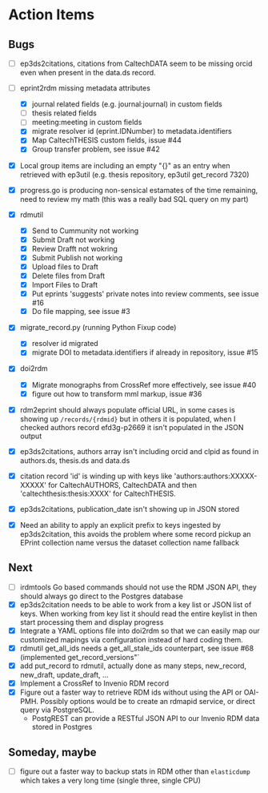 
Action Items
============

Bugs
----

- [ ] ep3ds2citations, citations from CaltechDATA seem to be missing orcid even when present in the data.ds record.
- [ ] eprint2rdm missing metadata attributes
	- [x] journal related fields (e.g. journal:journal) in custom fields
	- [ ] thesis related fields
	- [ ] meeting:meeting in custom fields
	- [x] migrate resolver id (eprint.IDNumber) to metadata.identifiers
	- [x] Map CaltechTHESIS custom fields, issue #44
	- [x] Group transfer problem, see issue #42
- [x] Local group items are including an empty "{}" as an entry when retrieved with ep3util (e.g. thesis repository, ep3util get_record 7320)
- [x] progress.go is producing non-sensical estamates of the time remaining, need to review my math (this was a really bad SQL query on my part)
- [x] rdmutil
	- [x] Send to Cummunity not working
	- [x] Submit Draft not working
    - [x] Review Drafft not wokring
	- [x] Submit Publish not working
	- [x] Upload files to Draft
	- [x] Delete files from Draft
	- [x] Import Files to Draft
	- [x] Put eprints 'suggests' private notes into review comments, see issue #16
	- [x] Do file mapping, see issue #3 
- [x] migrate_record.py (running Python Fixup code)
	- [x] resolver id migrated
	- [x] migrate DOI to metadata.identifiers if already in repository, issue #15
- [x] doi2rdm
	- [x] Migrate monographs from CrossRef more effectively, see issue #40
	- [x] figure out how to transform mml markup, issue #36
- [x] rdm2eprint should always populate official URL, in some cases is showing up `/records/{rdmid}` but in others it is populated, when I checked authors record efd3g-p2669 it isn't populated in the JSON output
- [x] ep3ds2citations, authors array isn't including orcid and clpid as found in authors.ds, thesis.ds and data.ds
- [x] citation record 'id' is winding up with keys like 'authors:authors:XXXXX-XXXXX' for CaltechAUTHORS, CaltechDATA and then 'caltechthesis:thesis:XXXX' for CaltechTHESIS.
- [x] ep3ds2citations, publication_date isn't showing up in JSON stored
- [x] Need an ability to apply an explicit prefix to keys ingested by ep3ds2citation, this avoids the problem where some record pickup an EPrint collection name versus the dataset collection name fallback


Next
----

- [ ] irdmtools Go based commands should not use the RDM JSON API, they should always go direct to the Postgres database
- [x] ep3ds2citation needs to be able to work from a key list or JSON list of keys. When working from key list it should read the entire keylist in then start processing them and display progress
- [x] Integrate a YAML options file into doi2rdm so that we can easily map our customized mapings via configuration instead of hard coding them.
- [x] rdmutil get_all_ids needs a get_all_stale_ids counterpart, see issue #68 (implemented get_record_versions"`
- [x] add put_record to rdmutil, actually done as many steps, new_record, new_draft, update_draft, ...
- [x] Implement a CrossRef to Invenio RDM record
- [x] Figure out a faster way to retrieve RDM ids without using the API or OAI-PMH. Possibly options would be to create an rdmapid service, or direct query via PostgreSQL. 
	- PostgREST can provide a RESTful JSON API to our Invenio RDM data stored in Postgres

Someday, maybe
--------------

- [ ] figure out a faster way to backup stats in RDM other than `elasticdump` which takes a very long time (single three, single CPU)
